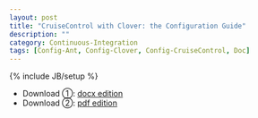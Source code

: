 ```yaml
---
layout: post
title: "CruiseControl with Clover: the Configuration Guide"
description: ""
category: Continuous-Integration
tags: [Config-Ant, Config-Clover, Config-CruiseControl, Doc]
---
```

{% include JB/setup %}

* Download ①: [docx edition](https://wxfjyw.bn1302.livefilestore.com/y2msHQFqnQkWzqJLAouqHJGZDPVQy1YoT2Z4DrIqJdDsYFyjeOMELjiZeivg_Lu29AVg_uigKwvade3FvRC_owMpK2UFXAKF6ZcSa050jQ0UoE/CruiseControl_with_Clover_the_Configuration_Guide_v0.1.docx?download&psid=1)  
* Download ②: [pdf edition](https://wxdrhw.bn1303.livefilestore.com/y2mZ3D4dM2Zkfavdjo0q_dlN3vDo3PD3KNsO9tf9N5OUe6XTfNKZrLAduzjI2ETF6m-_TI3TTOg5sYxuwDG4gn3N14JAvWSYURNcJwBu186840/CruiseControl_with_Clover_the_Configuration_Guide_v0.1.pdf?download&psid=1)